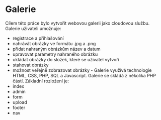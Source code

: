 # Galerie
Cílem této práce bylo vytvořit webovou galerii jako cloudovou službu. 
Galerie uživateli umožnuje:
- registrace a přihlašování
- nahrávát obrázky ve formátu .jpg a .png
- přidat nahraným obrázkům název a datum 
- upravovat parametry nahraného obrázku
- ukládat obrázky do složek, které se uživatel vytvoří
- stahovat obrázky
- možnost veřejně zobrazovat obrázky -
Galerie využívá technologie HTML, CSS, PHP, SQL a Javascript.
Galerie se skládá z několika PHP částí. Základní rozložení je:
- index
- admin
- form
- upload
- footer
- nav

